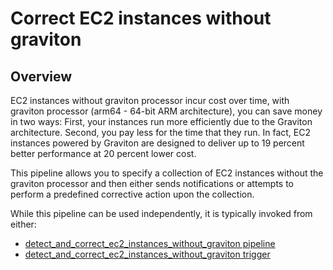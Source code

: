 # Correct EC2 instances without graviton

## Overview

EC2 instances without graviton processor incur cost over time, with graviton processor (arm64 - 64-bit ARM architecture), you can save money in two ways: First, your instances run more efficiently due to the Graviton architecture. Second, you pay less for the time that they run. In fact, EC2 instances powered by Graviton are designed to deliver up to 19 percent better performance at 20 percent lower cost.

This pipeline allows you to specify a collection of EC2 instances without the graviton processor and then either sends notifications or attempts to perform a predefined corrective action upon the collection.

While this pipeline can be used independently, it is typically invoked from either:
- [detect_and_correct_ec2_instances_without_graviton pipeline](https://hub.flowpipe.io/mods/turbot/aws_thrifty/pipelines/aws_thrifty.pipeline.detect_and_correct_ec2_instances_without_graviton)
- [detect_and_correct_ec2_instances_without_graviton trigger](https://hub.flowpipe.io/mods/turbot/aws_thrifty/triggers/aws_thrifty.trigger.query.detect_and_correct_ec2_instances_without_graviton)

